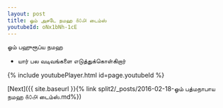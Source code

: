 ```yaml
---
layout: post
title: ஓம் அசடே நமஹ ௧௦௮ டைம்ஸ்
youtubeId: oNx1bNh-1cE
---
```

 
 
 ஓம் பஹுரூப்ய நமஹ  
 
 -  யார் பல வடிவங்களை எடுத்துக்கொள்கிறார் 
 
  
 
  
 
 
 
 
 
 


{% include youtubePlayer.html id=page.youtubeId %}
 
[Next]({{ site.baseurl }}{% link  split2/_posts/2016-02-18-ஓம் பத்மநாபாய நமஹ ௧௦௮ டைம்ஸ்.md%})
 
